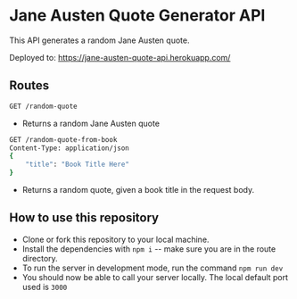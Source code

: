 # Jane Austen Quote Generator API

This API generates a random Jane Austen quote.

Deployed to: https://jane-austen-quote-api.herokuapp.com/

## Routes

```bash
GET /random-quote
```

- Returns a random Jane Austen quote

```bash
GET /random-quote-from-book
Content-Type: application/json
{
    "title": "Book Title Here"
}
```

- Returns a random quote, given a book title in the request body.

## How to use this repository

- Clone or fork this repository to your local machine.
- Install the dependencies with `npm i` -- make sure you are in the route directory.
- To run the server in development mode, run the command `npm run dev`
- You should now be able to call your server locally. The local default port used is `3000`